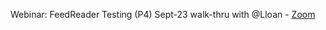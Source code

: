 Webinar: FeedReader Testing (P4) Sept-23 walk-thru with @Lloan  - [Zoom](https://udenver.zoom.us/recording/play/-1Agy4wDME0_ab_zaNUiWquZOWdb4qQvCJENURKWT4CDtHWqXrE0yI7DSi8kfvm5?continueMode=true)
